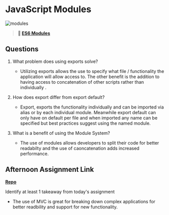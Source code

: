 # JavaScript Modules

![modules](https://bcw.blob.core.windows.net/public/img/1015719031845190)

> **📖 [ES6 Modules](https://codeworksacademy.com/fs-student-guide/resources/wk3/01-Modules)**

## Questions

1. What problem does using exports solve?
    + Utilizing exports allows the use to specify what file / functionality the application will allow access to. The other benefit is the addition to having access to concatenation of other scripts rather than individually .
2. How does export differ from export default?
    + Export, exports the functionality individually and can be imported via alias or by each individual module. Meanwhile export default can only have on default per file and when imported any name can be specified but best practices suggest using the named module. 

3. What is a benefit of using the Module System?
    + The use of modules allows developers to split their code for better readabilty and the use of caoncatenation adds increased performance. 

## Afternoon Assignment Link

**[Repo](https://github.com/gp3r3z/<ASSIGNMENT_REPO>)**

Identify at least 1 takeaway from today's assignment
+ The use of MVC is great for breaking down complex applications for better readbility and support for new functionality. 